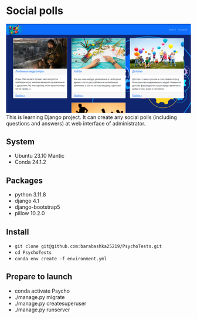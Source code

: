 # Social polls
![Preview](polls_preview.png)
This is learning Django project. It can create any social polls (including questions and answers) at web interface of administrator.
## System
- Ubuntu 23.10 Mantic
- Conda 24.1.2
## Packages
- python 3.11.8
- django 4.1
- django-bootstrap5
- pillow 10.2.0
## Install
- ``` git clone git@github.com:barabashka25219/PsychoTests.git ```
- ``` cd PsychoTests ```
- ``` conda env create -f environment.yml ```
## Prepare to launch
- conda activate Psycho
- ./manage.py migrate
- ./manage.py createsuperuser
- ./manage.py runserver
